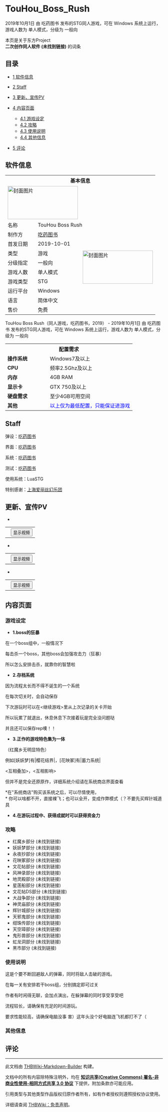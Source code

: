 # TouHou_Boss_Rush

<!-- source html: G:\repos\THBWiki-Markdown-Builder\THBWikiMarkdown\Temp\main\4\4e\ns0%3ATouHou_Boss_Rush.html -->

2019年10月1日 由 吃药图书  发布的STG同人游戏，可在 Windows 系统上运行，游戏人数为 单人模式，分级为 一般向

本页是关于东方Project  
 **二次创作同人软件 (未找到链接)** 的词条

## 目录

- [1 软件信息](#软件信息)
- [2 Staff](#Staff)
- [3 更新、宣传PV](#更新、宣传PV)
- [4 内容页面](#内容页面)

  - [4.1 游戏设定](#游戏设定)
  - [4.2 攻略](#攻略)
  - [4.3 使用说明](#使用说明)
  - [4.4 其他信息](#其他信息)



- [5 评论](#评论)





## 软件信息

<table><tbody><tr><th colspan="3">基本信息</th></tr><tr><td class="cover-artwork-mobile" colspan="2"><a href="./文件-TouHou_Boss_Rush封面.png.md" class="image" title="封面图片"><img alt="封面图片" src="https://upload.thwiki.cc/thumb/a/a0/TouHou_Boss_Rush%E5%B0%81%E9%9D%A2.png/224px-TouHou_Boss_Rush%E5%B0%81%E9%9D%A2.png" decoding="async" loading="lazy" width="224" height="106" srcset="https://upload.thwiki.cc/thumb/a/a0/TouHou_Boss_Rush%E5%B0%81%E9%9D%A2.png/336px-TouHou_Boss_Rush%E5%B0%81%E9%9D%A2.png 1.5x, https://upload.thwiki.cc/thumb/a/a0/TouHou_Boss_Rush%E5%B0%81%E9%9D%A2.png/448px-TouHou_Boss_Rush%E5%B0%81%E9%9D%A2.png 2x" data-file-width="564" data-file-height="268"></a></td>
</tr><tr><td class="label">名称</td><td colspan="2"> TouHou Boss Rush </td></tr><tr><td class="label">制作方</td><td><a href="./吃药图书.md" title="吃药图书">吃药图书</a></td><td class="cover-artwork" rowspan="8" style="min-width:224px;"><a href="./文件-TouHou_Boss_Rush封面.png.md" class="image" title="封面图片"><img alt="封面图片" src="https://upload.thwiki.cc/thumb/a/a0/TouHou_Boss_Rush%E5%B0%81%E9%9D%A2.png/224px-TouHou_Boss_Rush%E5%B0%81%E9%9D%A2.png" decoding="async" loading="lazy" width="224" height="106" srcset="https://upload.thwiki.cc/thumb/a/a0/TouHou_Boss_Rush%E5%B0%81%E9%9D%A2.png/336px-TouHou_Boss_Rush%E5%B0%81%E9%9D%A2.png 1.5x, https://upload.thwiki.cc/thumb/a/a0/TouHou_Boss_Rush%E5%B0%81%E9%9D%A2.png/448px-TouHou_Boss_Rush%E5%B0%81%E9%9D%A2.png 2x" data-file-width="564" data-file-height="268"></a></td>
</tr><tr><td class="label">首发日期</td><td>2019-10-01</td></tr><tr><td class="label">类型</td><td>游戏</td></tr><tr><td class="label">分级指定</td><td>一般向</td></tr><tr><td class="label">游戏人数</td><td>单人模式</td></tr><tr><td class="label">游戏类型</td><td>STG</td></tr><tr><td class="label">运行平台</td><td>Windows</td></tr><tr><td class="label">语言</td><td>简体中文</td></tr><tr><td class="label">售价</td><td>免费</td></tr></tbody></table>

TouHou Boss Rush（同人游戏，吃药图书，2019） - 2019年10月1日 由 吃药图书  发布的STG同人游戏，可在 Windows 系统上运行，游戏人数为 单人模式，分级为 一般向
  
  

  


<table>
<tbody><tr><th colspan="2">配置需求</th></tr>
<tr><td style="width:120px;padding-left:7px;"><b>操作系统</b></td><td>Windows7及以上</td></tr><tr><td style="width:120px;padding-left:7px;"><b>CPU</b></td><td>频率2.5Ghz及以上</td></tr><tr><td style="width:120px;padding-left:7px;"><b>内存</b></td><td>4GB RAM</td></tr><tr><td style="width:120px;padding-left:7px;"><b>显示卡</b></td><td>GTX 750及以上</td></tr><tr><td style="width:120px;padding-left:7px;"><b>硬盘需求</b></td><td>至少4GB可用空间</td></tr><tr><td style="width:120px;padding-left:7px;"><b>其他</b></td><td><span style="color:blue;">以上仅为最低配置，只能保证进游戏</span></td></tr>
</tbody></table>



## Staff
  
弹设：[吃药图书](./吃药图书.md)  

界面：[吃药图书](./吃药图书.md)  

系统：[吃药图书](./吃药图书.md)  

测试：[吃药图书](./吃药图书.md)  

使用系统：LuaSTG  

特别感谢：[上海爱丽丝幻乐团](./上海爱丽丝幻乐团.md)  

  


## 更新、宣传PV
- 


<table>
<tr><th style="text-align: center;"><a class="bilibili-title external text" target="_blank" rel="nofollow" style="margin: 0 0.4em 0 0.2em;"></a><input type="button" class="bilibili-toggle" value="显示视频" style="float: right;"></th></tr>
<tr class="bilibili-video" style="display: none;"><td></td></tr>
</table>




- 


<table>
<tr><th style="text-align: center;"><a class="bilibili-title external text" target="_blank" rel="nofollow" style="margin: 0 0.4em 0 0.2em;"></a><input type="button" class="bilibili-toggle" value="显示视频" style="float: right;"></th></tr>
<tr class="bilibili-video" style="display: none;"><td></td></tr>
</table>



- 


<table>
<tr><th style="text-align: center;"><a class="bilibili-title external text" target="_blank" rel="nofollow" style="margin: 0 0.4em 0 0.2em;"></a><input type="button" class="bilibili-toggle" value="显示视频" style="float: right;"></th></tr>
<tr class="bilibili-video" style="display: none;"><td></td></tr>
</table>





## 内容页面

### 游戏设定
-  **1.boss的狂暴**   


  
在一个boss组中，一般情况下  

每击杀一个boss，其他boss会加强攻击力（狂暴）  

所以怎么安排击杀，就靠你的智慧啦  
  

  

-  **2.存档系统**   


  
因为流程太长而不得不诞生的一个系统  

在每次切关时，会自动保存  

下次游玩时可以在&lt;继续游戏&gt;里从上次记录的关卡开始  

所以玩累了就退出，休息休息下次接着玩是完全没问题哒  

并且还可以保存rep噢！！  
  

  

-  **3.正作的游戏特色集为一体**   


  
（红魔乡无明显特色）  

例如[妖妖梦]有|樱花结界|，[花映冢]有|蓄力系统|  

&lt;互相叠加&gt;，&lt;互相影响&gt;  

但并不是完全还原原作，详细系统介绍请在系统商店界面查看  

 *在"系统商店"购买该系统之后，可以尽情使用，  
* 
你可以啥都不开，直接裸飞；也可以全开，变成作弊模式（？不要先买辉针城道具  
  

  

-  **4.在游玩过程中、获得成就时可以获得资金力** 


### 攻略
- 红魔乡部分 (未找到链接)
- 妖妖梦部分 (未找到链接)
- 永夜抄部分 (未找到链接)
- 花映冢部分 (未找到链接)
- 文花帖部分 (未找到链接)
- 风神录部分 (未找到链接)
- 地灵殿部分 (未找到链接)
- 星莲船部分 (未找到链接)
- 文花帖DS部分 (未找到链接)
- 大战争部分 (未找到链接)
- 神灵庙部分 (未找到链接)
- 辉针城部分 (未找到链接)
- 天邪鬼部分 (未找到链接)
- 绀珠传部分 (未找到链接)
- 天空璋部分 (未找到链接)
- 鬼形兽部分 (未找到链接)
- 虹龙洞部分 (未找到链接)
- 黑市部分 (未找到链接)


### 使用说明
  
这是个要不断回避敌人的弹幕，同时将敌人击破的游戏。  

在每一关有安排若干boss组，分别搞定即可过关  

作者有时闲得无聊，会加点演出，在躲弹幕的同时享受享受吧  

流程较长，请确保有充足的时间游玩。  

要求性能较高，请确保电脑没事   害）这年头没个好电脑连飞机都打不了（  

  


### 其他信息

## 评论




---

此文档由 [THBWiki-Markdown-Builder](https://github.com/Delsin-Yu/THBWiki-Markdown-Builder) 构建。

文档中的所有内容除特殊注明外，均在 [**知识共享(Creative Commons) 署名-非商业性使用-相同方式共享 3.0 协议**](https://creativecommons.org/licenses/by-sa/3.0/deed.zh-hans) 下提供，附加条款亦可能应用。

引用类型与其他类型作品版权归原作者所有，如有作者授权则遵照授权协议使用。

详细请查阅 [THBWiki：免责声明](https://thbwiki.cc/THBWiki:%E5%85%8D%E8%B4%A3%E5%A3%B0%E6%98%8E)。

